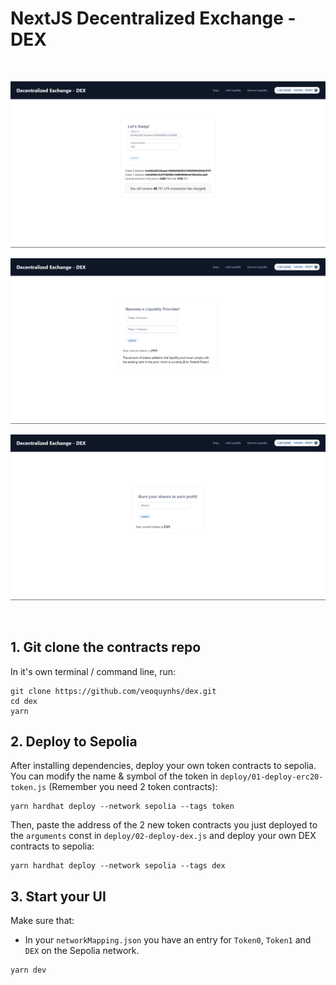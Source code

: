 # NextJS Decentralized Exchange - DEX

<br/>
<p align="center">
<img src="./img/swap-page.png" width="1000" alt="NextJS DEX">
</a>
</p>
<p align="center">
<img src="./img/add-liquidity-page.png" width="1000" alt="NextJS DEX">
</a>
</p>
<p align="center">
<img src="./img/remove-liquidity-page.png" width="1000" alt="NextJS DEX">
</a>
</p>
<br/>

## 1. Git clone the contracts repo

In it's own terminal / command line, run: 

```
git clone https://github.com/veoquynhs/dex.git
cd dex
yarn
```

## 2. Deploy to Sepolia 

After installing dependencies, deploy your own token contracts to sepolia. You can modify the name & symbol of the token in `deploy/01-deploy-erc20-token.js` (Remember you need 2 token contracts):

```
yarn hardhat deploy --network sepolia --tags token
```

Then, paste the address of the 2 new token contracts you just deployed to the `arguments` const in `deploy/02-deploy-dex.js` and deploy your own DEX contracts to sepolia:

```
yarn hardhat deploy --network sepolia --tags dex
```

## 3. Start your UI

Make sure that:
- In your `networkMapping.json` you have an entry for `Token0`, `Token1` and `DEX` on the Sepolia network. 

```
yarn dev
```


